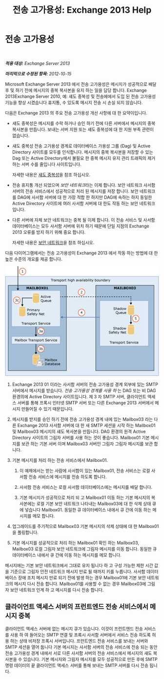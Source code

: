 ﻿---
title: '전송 고가용성: Exchange 2013 Help'
TOCTitle: 전송 고가용성
ms:assetid: e9ec6d05-f441-4cca-8592-8f7469948299
ms:mtpsurl: https://technet.microsoft.com/ko-kr/library/JJ657506(v=EXCHG.150)
ms:contentKeyID: 50484423
ms.date: 05/22/2018
mtps_version: v=EXCHG.150
ms.translationtype: MT
---

# 전송 고가용성

 

_**적용 대상:** Exchange Server 2013_

_**마지막으로 수정된 항목:** 2012-10-15_

Microsoft Exchange Server 2013 에서 전송 고가용성은 메시지가 성공적으로 배달 후 및 하기 전에 메시지의 중복 복사본을 유지 하는 일을 담당 합니다. Exchange 2013Exchange Server 2010, 예: 섀도 중복성 및 전송에에서 도입 된 전송 고가용성 기능을 향상 시켰습니다 휴지통, 수 있도록 메시지 전송 시 손실 되지 않습니다.

다음은 Exchange 2013 의 주요 전송 고가용성 개선 사항에 대 한 요약이입니다.

  - 섀도 중복성은 메시지를 수락 하거나 승인 하기 전에 다른 서버에서 메시지의 중복 복사본을 만듭니다. 보내는 서버 지원 또는 섀도 중복성에 대 한 지원 부족 관련이 없습니다.

  - 섀도 중복성 전송 고가용성 경계로 데이터베이스 가용성 그룹 (Dag) 및 Active Directory 사이트를 모두를 인식합니다. 메시지의 중복 복사본을 저장할 수 있는 Dag 또는 Active Directory에서 불필요 한 중복 메시지 유지 관리 트래픽의 제거 하는 서버 수를 줄입니다 사이트입니다.
    
    자세한 내용은 [섀도 중복성](shadow-redundancy-exchange-2013-help.md)을 참조 하십시오.

  - 전송 휴지통 개선 되었으며 *보안 네트워크*라는 이제 합니다. 보안 네트워크 사서함 서버의 전송 서비스에서 성공적으로 처리 된 메시지를 저장 합니다. 보안 네트워크를 DAG에 사서함 서버에 대 한 가장 적합 한 하지만 DAG에 속하는 하지 동일한 Active Directory 사이트에 여러 사서함 서버에 대 한도 작동 하는 보안 네트워크입니다.

  - 다른 서버에 자체 보안 네트워크는 중복 될 이제 합니다. 이 전송 서비스 및 사서함 데이터베이스는 모두 사서함 서버에 위치 하기 때문에 단일 지점의 Exchange 2013 오류를 방지 하기 위해 중요 합니다.
    
    자세한 내용은 [보안 네트워크](safety-net-exchange-2013-help.md)을 참조 하십시오.

다음 다이어그램에서는 전송 고가용성이 Exchange 2013 에서 작동 하는 방법에 대 한 높은 수준의 개요를 제공 합니다.

![전송 고가용성 개요](images/JJ657506.88f2284d-8afe-4c8f-94a6-cd4c097a55d8(EXCHG.150).gif "전송 고가용성 개요")

1.  Exchange 2013 01 이라는 사서함 서버의 전송 고가용성 경계 외부에 있는 SMTP 서버에서 메시지를 받습니다. *전송 고가용성 경계를 사용 하* 는 DAG 또는 비 DAG 환경의에 Active Directory 사이트입니다. 제 3 자 SMTP 서버, 클라이언트 액세스 서버를 통해 프록시 인터넷 SMTP 서버 또는 다른 Exchange 2013 서버에서 메시지 만들어질 수 있기 때문입니다.

2.  메시지를 받지를 승인 하기 전에 전송 고가용성 경계 내에 있는 Mailbox03 라는 다른 Exchange 2013 사서함 서버에 대 한 새 SMTP 세션을 시작 하는 Mailbox01 및 Mailbox03 메시지의 섀도 복사본을 만듭니다. DAG 환경의 원격 Active Directory 사이트의 그림자 서버를 사용 하는 것이 좋습니다. Mailbox01 기본 메시지를 보관 하는 기본 서버 이며 Mailbox03 서버인 그림자 그림자 메시지를 보관 합니다.

3.  기본 메시지를 처리 하는 전송 서비스에서 Mailbox01.
    
    1.  이 예제에서는 받는 사람에 사서함이 있는 Mailbox01, 전송 서비스는 로컬 사서함 전송 서비스에 메시지를 전송 하도록 합니다.
    
    2.  사서함 전송 서비스는 로컬 사서함 데이터베이스에는 메시지를 배달 합니다.
    
    3.  기본 메시지가 성공적으로 처리 되 고 Mailbox01 이동 하는 기본 메시지의 복사본에는 로컬 기본 보안 네트워크 나타내는 Mailbox03에 대 한 삭제 상태 큐에 넣습니다 Mailbox01. 동일한 큐 데이터베이스 내에서 큐 간에 이동 하는 메시지를 메모 합니다.

4.  업그레이드를 주기적으로 Mailbox03 기본 메시지의 삭제 상태에 대 한 Mailbox01을 폴링합니다.

5.  기본 메시지를 성공적으로 처리 하는 Mailbox01 확인 하는 Mailbox03, Mailbox03 로컬 그림자 보안 네트워크에 그림자 메시지를 이동 합니다. 동일한 큐 데이터베이스 내에서 큐 간에 이동 하는 메시지를 메모 합니다.

메시지에는 기본 보안 네트워크에서 그대로 유지 됩니다 하 고 구성 가능한 제한 시간 값을 기준으로 그림자 안전 네트워크 메시지 만료 될 때까지 키를 누릅니다. 사서함 데이터베이스 장애 조치 메시지 만료 되기 전에 발생 하는 경우 Mailbox01에 기본 보안 네트워크의 메시지 다시 전송 합니다. Mailbox01를 사용할 수 없는 경우 Mailbox03에 그림자 보안 네트워크 인계 하 고 메시지를 다시 전송 합니다.

## 클라이언트 액세스 서버의 프런트엔드 전송 서비스에서 메시지 중복

클라이언트 액세스 서버에 없는 메시지 큐가 있습니다. 이것이 프런트엔드 전송 서비스를 사용 하 여 들어오는 SMTP 연결 및 프록시 사서함 서버에서 서비스 전송 하도록 허용 하는 상태 비저장 프록시 서버입니다. 프런트엔드 전송 서비스를 보내는 서버와 SMTP 세션을 열어 둡니다 기본 메시지는 사서함 서버의 전송 서비스에 전송 되는 동안 전송 고가용성 경계 내에서 서로 다른 사서함 서버의 전송 서비스에서 메시지의 섀도 복사본을 수 있습니다. 기본 메시지와 그림자 메시지를 모두 성공적으로 만든 후에 SMTP 명령 데이터의 끝 클라이언트 액세스 서버를 통해 보내는 SMTP 서버를 다시 전송 됩니다.

